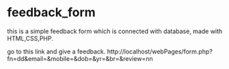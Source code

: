 # feedback_form
this is a simple feedback form which is connected with database, made with HTML,CSS,PHP.

go to this link and give a feedback.
 http://localhost/webPages/form.php?fn=dd&email=&mobile=&dob=&yr=&br=&review=nn
